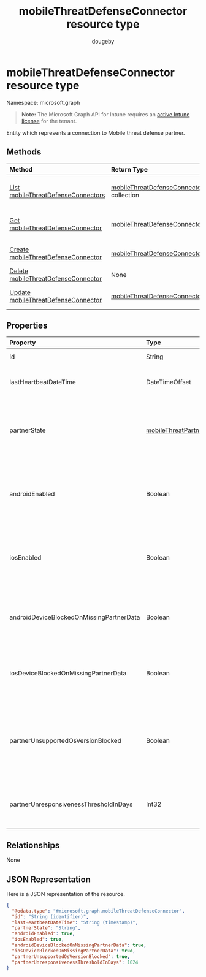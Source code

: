 ﻿---
title: "mobileThreatDefenseConnector resource type"
description: "Entity which represents a connection to Mobile threat defense partner."
author: "dougeby"
localization_priority: Normal
ms.prod: "intune"
doc_type: resourcePageType
---

# mobileThreatDefenseConnector resource type

Namespace: microsoft.graph

> **Note:** The Microsoft Graph API for Intune requires an [active Intune license](https://go.microsoft.com/fwlink/?linkid=839381) for the tenant.

Entity which represents a connection to Mobile threat defense partner.

## Methods

| Method                                                                                                 | Return Type                                                                                               | Description                                                                                                                                      |
| :----------------------------------------------------------------------------------------------------- | :-------------------------------------------------------------------------------------------------------- | :----------------------------------------------------------------------------------------------------------------------------------------------- |
| [List mobileThreatDefenseConnectors](../api/intune-onboarding-mobilethreatdefenseconnector-list.md)    | [mobileThreatDefenseConnector](../resources/intune-onboarding-mobilethreatdefenseconnector.md) collection | List properties and relationships of the [mobileThreatDefenseConnector](../resources/intune-onboarding-mobilethreatdefenseconnector.md) objects. |
| [Get mobileThreatDefenseConnector](../api/intune-onboarding-mobilethreatdefenseconnector-get.md)       | [mobileThreatDefenseConnector](../resources/intune-onboarding-mobilethreatdefenseconnector.md)            | Read properties and relationships of the [mobileThreatDefenseConnector](../resources/intune-onboarding-mobilethreatdefenseconnector.md) object.  |
| [Create mobileThreatDefenseConnector](../api/intune-onboarding-mobilethreatdefenseconnector-create.md) | [mobileThreatDefenseConnector](../resources/intune-onboarding-mobilethreatdefenseconnector.md)            | Create a new [mobileThreatDefenseConnector](../resources/intune-onboarding-mobilethreatdefenseconnector.md) object.                              |
| [Delete mobileThreatDefenseConnector](../api/intune-onboarding-mobilethreatdefenseconnector-delete.md) | None                                                                                                      | Deletes a [mobileThreatDefenseConnector](../resources/intune-onboarding-mobilethreatdefenseconnector.md).                                        |
| [Update mobileThreatDefenseConnector](../api/intune-onboarding-mobilethreatdefenseconnector-update.md) | [mobileThreatDefenseConnector](../resources/intune-onboarding-mobilethreatdefenseconnector.md)            | Update the properties of a [mobileThreatDefenseConnector](../resources/intune-onboarding-mobilethreatdefenseconnector.md) object.                |

## Properties

| Property                                 | Type                                                                                               | Description                                                                                                                             |
| :--------------------------------------- | :------------------------------------------------------------------------------------------------- | :-------------------------------------------------------------------------------------------------------------------------------------- |
| id                                       | String                                                                                             | Not yet documented                                                                                                                      |
| lastHeartbeatDateTime                    | DateTimeOffset                                                                                     | DateTime of last Heartbeat recieved from the Data Sync Partner                                                                          |
| partnerState                             | [mobileThreatPartnerTenantState](../resources/intune-onboarding-mobilethreatpartnertenantstate.md) | Data Sync Partner state for this account. Possible values are: `unavailable`, `available`, `enabled`, `unresponsive`.                   |
| androidEnabled                           | Boolean                                                                                            | For Android, set whether data from the data sync partner should be used during compliance evaluations                                   |
| iosEnabled                               | Boolean                                                                                            | For IOS, get or set whether data from the data sync partner should be used during compliance evaluations                                |
| androidDeviceBlockedOnMissingPartnerData | Boolean                                                                                            | For Android, set whether Intune must receive data from the data sync partner prior to marking a device compliant                        |
| iosDeviceBlockedOnMissingPartnerData     | Boolean                                                                                            | For IOS, set whether Intune must receive data from the data sync partner prior to marking a device compliant                            |
| partnerUnsupportedOsVersionBlocked       | Boolean                                                                                            | Get or set whether to block devices on the enabled platforms that do not meet the minimum version requirements of the Data Sync Partner |
| partnerUnresponsivenessThresholdInDays   | Int32                                                                                              | Get or Set days the per tenant tolerance to unresponsiveness for this partner integration                                               |

## Relationships

None

## JSON Representation

Here is a JSON representation of the resource.

<!-- {
  "blockType": "resource",
  "keyProperty": "id",
  "@odata.type": "microsoft.graph.mobileThreatDefenseConnector"
}
-->

```json
{
  "@odata.type": "#microsoft.graph.mobileThreatDefenseConnector",
  "id": "String (identifier)",
  "lastHeartbeatDateTime": "String (timestamp)",
  "partnerState": "String",
  "androidEnabled": true,
  "iosEnabled": true,
  "androidDeviceBlockedOnMissingPartnerData": true,
  "iosDeviceBlockedOnMissingPartnerData": true,
  "partnerUnsupportedOsVersionBlocked": true,
  "partnerUnresponsivenessThresholdInDays": 1024
}
```

